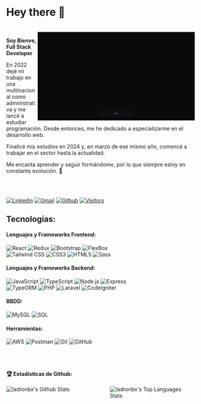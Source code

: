 # Hey there 👋

</br>
<img src="gift-github.gif" alt="side Image" align="right" width="420" height="auto" />
<p><strong>Soy Bienve, Full Stack Developer</strong></p>
<p>En 2022 dejé mi trabajo en una multinacional como administrativa y me lancé a estudiar programación. Desde entonces, me he dedicado a especializarme en el desarrollo web.</p>
<p>Finalicé mis estudios en 2024 y, en marzo de ese mismo año, comencé a trabajar en el sector hasta la actualidad.</p>
<p>Me encanta aprender y seguir formándome, por lo que siempre estoy en constante evolución. 🌱 </p> 
</br>
</br>

[![Linkedin](https://img.shields.io/badge/-LinkedIn-blue?style=flat&logo=Linkedin&logoColor=white)](https://www.linkedin.com/in/ladronbx)
[![Gmail](https://img.shields.io/badge/-Gmail-c14438?style=flat&logo=Gmail&logoColor=white)](mailto:ladronbravovlc@gmail.com)
[![Github](https://img.shields.io/badge/-ladronbx-black?style=flat&labelColor=black&logo=github&logoColor=white)](https://gitstats.me/ladronbx)
[![Visitors](https://visitor-badge.laobi.icu/badge?page_id=ladronbx.ladronbx)](https://github.com/ladronbx)


## Tecnologías:
#### Lenguajes y Frameworks Frontend:
![React](https://img.shields.io/badge/React-61DAFB?style=for-the-badge&logo=react&logoColor=white&labelColor=101010)
![Redux](https://img.shields.io/badge/Redux-764ABC?style=for-the-badge&logo=redux&logoColor=white&labelColor=101010)
![Bootstrap](https://img.shields.io/badge/Bootstrap-7952B3?style=for-the-badge&logo=bootstrap&logoColor=white&labelColor=101010)
![FlexBox](https://img.shields.io/badge/FlexBox-DE4B25?style=for-the-badge&logo=flexbox&logoColor=white&labelColor=101010)
</br>
![Tailwind CSS](https://img.shields.io/badge/Tailwind_CSS-38B2AC?style=for-the-badge&logo=tailwind-css&logoColor=white&labelColor=101010)
![CSS3](https://img.shields.io/badge/CSS3-1572B6?style=for-the-badge&logo=css3&logoColor=white&labelColor=101010)
![HTML5](https://img.shields.io/badge/HTML5-E34F26?style=for-the-badge&logo=html5&logoColor=white&labelColor=101010)
![Sass](https://img.shields.io/badge/Sass-CC6699?style=for-the-badge&logo=sass&logoColor=white&labelColor=101010)
</br>

#### Lenguajes y Frameworks Backend:
![JavaScript](https://img.shields.io/badge/JavaScript-F7DF1E?style=for-the-badge&logo=javascript&logoColor=white&labelColor=101010)
![TypeScript](https://img.shields.io/badge/TypeScript-3178C6?style=for-the-badge&logo=typescript&logoColor=white&labelColor=101010)
![Node.js](https://img.shields.io/badge/Node.js-339933?style=for-the-badge&logo=node.js&logoColor=white&labelColor=101010)
![Express](https://img.shields.io/badge/Express-000000?style=for-the-badge&logo=express&logoColor=white&labelColor=101010)
</br>
![TypeORM](https://img.shields.io/badge/TypeORM-376e9d?style=for-the-badge&labelColor=101010)
![PHP](https://img.shields.io/badge/PHP-777BB4?style=for-the-badge&logo=php&logoColor=white&labelColor=101010)
![Laravel](https://img.shields.io/badge/Laravel-FF2D20?style=for-the-badge&logo=laravel&logoColor=white&labelColor=101010)
![CodeIgniter](https://img.shields.io/badge/CodeIgniter-EF4223?style=for-the-badge&logo=codeigniter&logoColor=white&labelColor=101010)
</br>

#### BBDD:
![MySQL](https://img.shields.io/badge/MySQL-4479A1?style=for-the-badge&logo=mysql&logoColor=white&labelColor=101010)
![SQL](https://img.shields.io/badge/SQL-4479A1?style=for-the-badge&logo=database&logoColor=white&labelColor=101010)
</br>

#### Herramientas:
![AWS](https://img.shields.io/badge/AWS-232F3E?style=for-the-badge&logo=amazon-aws&logoColor=white&labelColor=101010)
![Postman](https://img.shields.io/badge/Postman-FF6C37?style=for-the-badge&logo=postman&logoColor=white&labelColor=101010)
![Git](https://img.shields.io/badge/Git-F05032?style=for-the-badge&logo=git&logoColor=white&labelColor=101010)
![GitHub](https://img.shields.io/badge/GitHub-181717?style=for-the-badge&logo=github&logoColor=white&labelColor=101010)

</br>

</br>


#### 🏆 Estadísticas de Github:
<p>
  <img alt="ladronbx's Github Stats" src="https://github-readme-stats.vercel.app/api?username=ladronbx&show_icons=true&hide_border=true&theme=nord" width="47%"/>
<img align="right" alt="ladronbx's Top Languages Stats" src="https://github-readme-stats.vercel.app/api/top-langs/?username=ladronbx&hide_border=true&layout=compact&theme=nord" width="45%"/>
</p>

